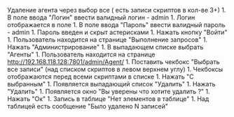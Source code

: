 Удаление агента через выбор все ( есть записи скриптов в кол-ве 3+)
    1. В поле ввода "Логин" ввести валидный логин - admin
    1. Логин отображается в поле
    1. В поле ввода "Пароль" ввести валидный пароль - admin
    1. Пароль введен и скрыт астерисками
    1. Нажать кнопку "Войти" 
    1. Пользователь находится на странице "Выполнение запросов"
    1. Нажать "Администрирование"
    1. В выпадающем списке выбрать "Агенты"
    1. Пользователь находится на странице http://192.168.118.128:7801/admin/Agent/
    1. Поставить чекбокс "Выбрать все записи" (над списком скриптов в левом верхнем углу)
    1. Чекбоксы отображаются перед всеми скриптами в списке
    1. Нажать "С выбранным"
    1. Появляется выпадающий список "Удалить"
    1. Нажать "Удалить"
    1. Появляется окно "Вы уверены что хотите удалить ?"
    1. Нажать "Ок"
    1. Запись в таблице "Нет элементов в таблице"
    1. Над таблицей есть сообщение "Было удалено N записей"